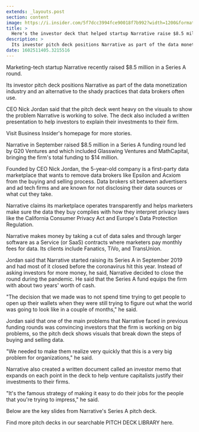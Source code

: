 ```yaml
--- 
extends: _layouts.post 
section: content 
image: https://i.insider.com/5f7dcc3994fce90018f7b992?width=1200&format=jpeg 
title: > 
  Here's the investor deck that helped startup Narrative raise $8.5 million to help marketers buy data safely 
description: > 
  Its investor pitch deck positions Narrative as part of the data monetization industry and an alternative to the shady practices that data brokers often use.CEO Nick Jordan said that the pitch deck went heavy on the visuals to show the problem Narrative is working to solve.Founded by CEO Nick Jordan, the 5-year-old company is a first-party data marketplace that wants to remove data brokers like Epsilon and Acxiom from the buying and selling process.Data brokers sit between advertisers and ad tech firms and are known for not disclosing their data sources or what cut they take.Find more pitch decks in our searchable PITCH DECK LIBRARY here. 
date: 1602511405.3215516 
--- 
```

Marketing-tech startup Narrative recently raised $8.5 million in a Series A round.

Its investor pitch deck positions Narrative as part of the data monetization industry and an alternative to the shady practices that data brokers often use.

CEO Nick Jordan said that the pitch deck went heavy on the visuals to show the problem Narrative is working to solve. The deck also included a written presentation to help investors to explain their investments to their firm.

Visit Business Insider's homepage for more stories.

Narrative in September raised $8.5 million in a Series A funding round led by G20 Ventures and which included Glasswing Ventures and MathCapital, bringing the firm's total funding to $14 million.

Founded by CEO Nick Jordan, the 5-year-old company is a first-party data marketplace that wants to remove data brokers like Epsilon and Acxiom from the buying and selling process. Data brokers sit between advertisers and ad tech firms and are known for not disclosing their data sources or what cut they take.

Narrative claims its marketplace operates transparently and helps marketers make sure the data they buy complies with how they interpret privacy laws like the California Consumer Privacy Act and Europe's Data Protection Regulation.

Narrative makes money by taking a cut of data sales and through larger software as a Service (or SaaS) contracts where marketers pay monthly fees for data. Its clients include Fanatics, TiVo, and TransUnion.

Jordan said that Narrative started raising its Series A in September 2019 and had most of it closed before the coronavirus hit this year. Instead of asking investors for more money, he said, Narrative decided to close the round during the pandemic. He said that the Series A fund equips the firm with about two years' worth of cash.

"The decision that we made was to not spend time trying to get people to open up their wallets when they were still trying to figure out what the world was going to look like in a couple of months," he said.

Jordan said that one of the main problems that Narrative faced in previous funding rounds was convincing investors that the firm is working on big problems, so the pitch deck shows visuals that break down the steps of buying and selling data.

"We needed to make them realize very quickly that this is a very big problem for organizations," he said.

Narrative also created a written document called an investor memo that expands on each point in the deck to help venture capitalists justify their investments to their firms.

"It's the famous strategy of making it easy to do their jobs for the people that you're trying to impress," he said.

Below are the key slides from Narrative's Series A pitch deck.

Find more pitch decks in our searchable PITCH DECK LIBRARY here.